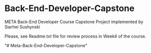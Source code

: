 # Back-End-Developer-Capstone
META Back-End Developer Course Capstone Project implemented by Siarhei Sushynski

Please, see Readme.txt file for review process in Week4 of the course.

"# Meta-Back-End-Developer-Capstone" 
